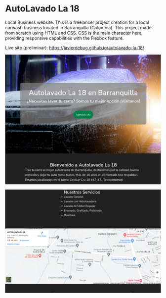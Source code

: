 # AutoLavado La 18

Local Business website: This is a freelancer project creation for a local carwash business located in Barranquilla (Colombia).
This project made from scratch using HTML and CSS. CSS is the main character here, providing responsive capabilities with the Flexbox feature.
 
Live site (preliminar): https://javierdebug.github.io/autolavado-la-18/

![General-website-screenshot](/images/General-screenshot.png "General website screenshot")

![General-website-screenshot2](/images/General-screenshot2.png "General website screenshot2")
